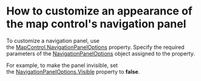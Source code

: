 # How to customize an appearance of the map control's navigation panel


<p>To customize a navigation panel, use the <a href="https://documentation.devexpress.com/#WindowsForms/DevExpressXtraMapMapControl_NavigationPanelOptionstopic">MapControl.NavigationPanelOptions</a> property. Specify the required parameters of the <a href="https://documentation.devexpress.com/#WindowsForms/clsDevExpressXtraMapNavigationPanelOptionstopic">NavigationPanelOptions</a> object assigned to the property.</p>
<p>For example, to make the panel invisible, set the <a href="https://documentation.devexpress.com/#WindowsForms/DevExpressXtraMapNavigationPanelOptions_Visibletopic">NavigationPanelOptions.Visible</a> property to <strong>false</strong>.</p>

<br/>


